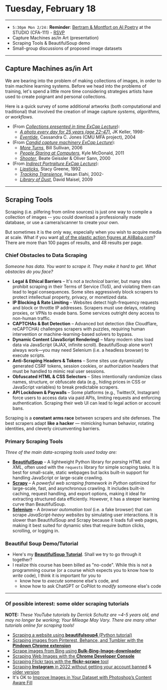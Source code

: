 # Tuesday, February 18

---

* `5:30pm Mon 2/24:` **Reminder**: [Bertram & Montfort on AI Poetry](https://studioforcreativeinquiry.org/events/output-an-anthology-of-computer-generated-text-1953-2023-book-launch-by-lillian-yvonne-bertram-and-nick-montfort) at the STUDIO (CFA-111) - [RSVP](https://docs.google.com/forms/d/e/1FAIpQLSf8sfPBGSwafZqoRf8Sci3Ai3JQG1g9QXRq5KCPKdc4khlakA/viewform)
* Capture Machines as/in Art (presentation)
* Scraping Tools & BeautifulSoup demo
* Small-group discussions of proposed image datasets

---

## Capture Machines as/in Art

We are bearing into the problem of making collections of images, in order to train machine learning systems. Before we head into the problems of training, let's spend a little more time considering strategies artists have used to create poignant and personal collections. 

Here is a quick survey of some additional artworks (both computational and traditional) that involved the creation of image capture *systems, algorithms, or workflows*. 

* (From [*Collections presented in time ExCap Lecture*](https://github.com/golanlevin/ExperimentalCapture/blob/master/docs/typologies.md#collections-presented-in-time)): 
  * [*A photo every day for 25 years (age 22–47)*](https://www.youtube.com/watch?v=pzyQE0WWphk), JK Keller, 1998-
  * [*Eventide*](https://vimeo.com/84883569), Cassandra C. Jones (CMU MFA project), 2004
* (From [*Candid capture machinery ExCap Lecture*](https://github.com/golanlevin/ExperimentalCapture/blob/master/docs/portraits_2_candid_machinery.md)): 
  * [*More Turns*](https://github.com/golanlevin/ExperimentalCapture/blob/master/docs/portraits_2_candid_machinery.md#more-turns), Bill Sullivan, 2006
  * [*People Staring at Computers*](https://github.com/golanlevin/ExperimentalCapture/blob/master/docs/portraits_2_candid_machinery.md#people-staring-at-computers), Kyle McDonald, 2011
  * [*Shooter*](https://github.com/golanlevin/ExperimentalCapture/blob/master/docs/portraits_2_candid_machinery.md#shooter), Beate Geissler & Oliver Sann, 2000
* (From [*Indirect Portraiture ExCap Lecture*](https://github.com/golanlevin/ExperimentalCapture/blob/master/docs/portraits_3_indirect_portrait.md)):
  * [*Lipsticks*](https://github.com/golanlevin/ExperimentalCapture/blob/master/docs/portraits_3_indirect_portrait.md#stacy-greene-lipsticks), Stacy Greene, 1992
  * [*Tracking Transience*](https://github.com/golanlevin/ExperimentalCapture/blob/master/docs/portraits_3_indirect_portrait.md#hasan-elahi-tracking-transience), Hasan Elahi, 2002-
  * [*Library of Dust*](https://github.com/golanlevin/ExperimentalCapture/blob/master/docs/portraits_3_indirect_portrait.md#david-maisel-library-of-dust), David Maisel, 2009


---

## Scraping Tools

Scraping (i.e. pilfering from online sources) is just one way to compile a collection of images -- you could download a professionally made database, or use a camera/scanner to create your own. 

But sometimes it is the only way, especially when you wish to acquire media at scale. What if you want [all of the plastic action figures at AliBaba.com](https://www.alibaba.com/trade/search?spm=a2700.galleryofferlist.the-new-header_fy23_pc_search_bar.keydown__Enter&tab=all&SearchText=action+figure)? There are more than 100 pages of results, and 48 results per page.

### Chief Obstacles to Data Scraping

*Someone has data. You want to scrape it. They make it hard to get. What obstacles do you face?*

* **Legal & Ethical Barriers** – It's not a *technical* barrier, but many sites prohibit scraping in their Terms of Service (ToS), and violating them can lead to legal consequences. Some sites aggressively block scrapers to protect intellectual property, privacy, or monetized data.
* **IP Blocking & Rate Limiting** – Websites detect high-frequency requests and block or throttle IP addresses. Scrapers must use delays, rotating proxies, or VPNs to evade bans. Some services outright deny access to non-human traffic.
* **CAPTCHAs & Bot Detection** – Advanced bot detection (like Cloudflare, reCAPTCHA) challenges scrapers with puzzles, requiring human intervention or machine-learning-based solvers to bypass.
* **Dynamic Content (JavaScript Rendering)** – Many modern sites load data via JavaScript (AJAX, infinite scroll). BeautifulSoup alone won’t always work—you may need Selenium (i.e. a headless browser) to execute scripts.
* **Anti-Scraping Headers & Tokens** – Some sites use dynamically generated CSRF tokens, session cookies, or authorization headers that must be handled to mimic real user sessions.
* **Obfuscated HTML & CSS Selectors** – Sites intentionally randomize class names, structure, or obfuscate data (e.g., hiding prices in CSS or JavaScript variables) to break predictable scrapers.
* **API Lockdown & Paywalls** – Some platforms (e.g., Twitter/X, Instagram) force users to access data via paid APIs, limiting requests and enforcing authentication. Scraping their web UI can lead to legal action or account bans.

Scraping is a **constant arms race** between scrapers and site defenses. The best scrapers adapt **like a hacker** — mimicking human behavior, rotating identities, and cleverly circumventing barriers.

### Primary Scraping Tools

*Three of the main data-scraping tools used today are:* 

* [**BeautifulSoup**](https://pypi.org/project/beautifulsoup4/) – A lightweight Python library for *parsing HTML and XML*, often used with the `requests` library for simple scraping tasks. It is best for small-scale, static webpages but lacks built-in support for handling JavaScript or large-scale crawling.
* [**Scrapy**](https://scrapy.org/) – A *powerful web scraping framework in Python* optimized for large-scale, fast, and asynchronous crawling. It includes built-in caching, request handling, and export options, making it ideal for extracting structured data efficiently. However, it has a steeper learning curve than BeautifulSoup.
* [**Selenium**](https://www.selenium.dev/) – A *browser automation tool* (i.e. a fake browser) that can scrape *JavaScript-heavy websites* by simulating user interactions. It is slower than BeautifulSoup and Scrapy because it loads full web pages, making it best suited for dynamic sites that require button clicks, scrolling, or logging in.

### Beautiful Soup Demo/Tutorial

* Here's my [**BeautifulSoup Tutorial**](beautifulsoup/readme.md). Shall we try to go through it together?
* I realize this course has been billed as "no-code". While this is not a programming course (or a course which expects you to know how to *write* code), I think it is important for you to 
	* know how to *execute* someone else's code, and 
	* know how to ask ChatGPT or CoPilot to *modify* someone else's code

---

### Of possible interest: some older scraping tutorials

**NOTE:** *These YouTube tutorials by Derrick Schultz are ~4-5 years old, and may no longer be working; Your Mileage May Vary. There are many other tutorials online for scraping tools!*

* [Scraping a website using **beautifulsoup4** (Python tutorial)](https://www.youtube.com/watch?v=LDAI0a385dY&list=PLWuCzxqIpJs9v81cWpRC7nm94eTMtohHq&index=20)
* [Scraping images from Pinterest, Behance, and Tumbler with the **Pindown Chrome extension**](https://www.youtube.com/watch?v=BwMk1Ik7aCM)
* [Scrape images from Bing using **Bulk-Bing-Image-downloader**](https://www.youtube.com/watch?v=m6FV5DKeVts)
* [Scraping Web Images with the **Chrome Developer Console**](https://www.youtube.com/watch?v=5eXRxG-3rWM)
* [Scraping Flickr tags with the **flickr-scrape** tool](https://www.youtube.com/watch?v=Ygsk9vMRTtg)
* [Scraping **Instagram** in 2022 without getting your account banned](https://www.youtube.com/watch?v=fUuQ9UphRuQ) & [older version](https://www.youtube.com/watch?v=tBmQcdLLFyc)
* It's OK to [Improve Images in Your Dataset with Photoshop’s Content Aware Fill](https://www.youtube.com/watch?v=LOLoXxGBans)







